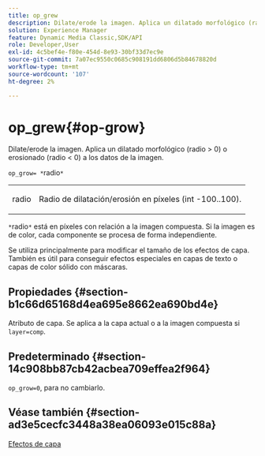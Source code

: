 ```yaml
---
title: op_grew
description: Dilate/erode la imagen. Aplica un dilatado morfológico (radio > 0) o erosionado (radio < 0) a los datos de la imagen.
solution: Experience Manager
feature: Dynamic Media Classic,SDK/API
role: Developer,User
exl-id: 4c5bef4e-f80e-454d-8e93-30bf33d7ec9e
source-git-commit: 7a07ec9550c0685c908191dd6806d5b84678820d
workflow-type: tm+mt
source-wordcount: '107'
ht-degree: 2%

---
```


# op_grew{#op-grow}

Dilate/erode la imagen. Aplica un dilatado morfológico (radio > 0) o erosionado (radio &lt; 0) a los datos de la imagen.

`op_grow= *`radio`*`

<table id="simpletable_3BAA4523D29E447FA7A4C9009B3E8344"> 
 <tr class="strow"> 
  <td class="stentry"> <p><span class="codeph"><span class="varname"> radio</span></span> </p> </td> 
  <td class="stentry"> <p>Radio de dilatación/erosión en píxeles (int -100..100). </p></td> 
 </tr> 
</table>

`*`radio`*` está en píxeles con relación a la imagen compuesta. Si la imagen es de color, cada componente se procesa de forma independiente.

Se utiliza principalmente para modificar el tamaño de los efectos de capa. También es útil para conseguir efectos especiales en capas de texto o capas de color sólido con máscaras.

## Propiedades {#section-b1c66d65168d4ea695e8662ea690bd4e}

Atributo de capa. Se aplica a la capa actual o a la imagen compuesta si `layer=comp`.

## Predeterminado {#section-14c908bb87cb42acbea709effea2f964}

`op_grow=0`, para no cambiarlo.

## Véase también {#section-ad3e5cecfc3448a38ea06093e015c88a}

[Efectos de capa](../../../../../is-api/http-ref/image-serving-api-ref/c-http-protocol-reference/c-syntax-and-features/r-layer-effects.md#reference-82a6b5311b3d4471ad2799adb3b2201c)
